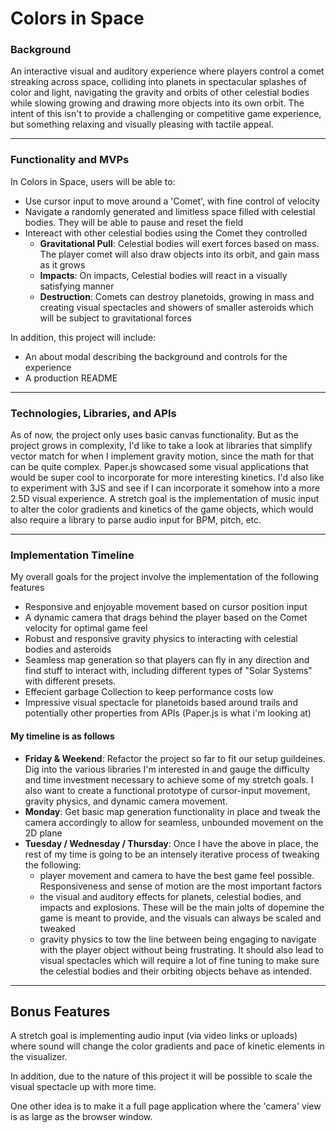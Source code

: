# Colors in Space 

### Background 
An interactive visual and auditory experience where players control a comet streaking across space, colliding into planets in spectacular splashes of color and light, navigating the gravity and orbits of other celestial bodies while slowing growing and drawing more objects into its own orbit. The intent of this isn't to provide a challenging or competitive game experience, but something relaxing and visually pleasing with tactile appeal. 

***

### Functionality and MVPs
In Colors in Space, users will be able to:
- Use cursor input to move around a 'Comet', with fine control of velocity
- Navigate a randomly generated and limitless space filled with celestial bodies. They will be able to pause and reset the field 
- Intereact with other celestial bodies using the Comet they controlled
    * **Gravitational Pull**: Celestial bodies will exert forces based on mass. The player comet will also draw objects into its orbit, and gain mass as it grows 
    * **Impacts**: On impacts, Celestial bodies will react in a visually satisfying manner
    * **Destruction**: Comets can destroy planetoids, growing in mass and creating visual spectacles and showers of smaller asteroids which will be subject to gravitational forces 

In addition, this project will include: 
- An about modal describing the background and controls for the experience
- A production README


***

### Technologies, Libraries, and APIs
As of now, the project only uses basic canvas functionality. But as the project grows in complexity, I'd like to take a look at libraries that simplify vector match for when I implement gravity motion, since the math for that can be quite complex. Paper.js showcased some visual applications that would be super cool to incorporate for more interesting kinetics. I'd also like to experiment with 3JS and see if I can incorporate it somehow into a more 2.5D visual experience. A stretch goal is the implementation of music input to alter the color gradients and kinetics of the game objects, which would also require a library to parse audio input for BPM, pitch, etc. 

***

### Implementation Timeline
My overall goals for the project involve the implementation of the following features
- Responsive and enjoyable movement based on cursor position input 
- A dynamic camera that drags behind the player based on the Comet velocity for optimal game feel
- Robust and responsive gravity physics to interacting with celestial bodies and asteroids 
- Seamless map generation so that players can fly in any direction and find stuff to interact with, including different types of "Solar Systems" with different presets. 
- Effecient garbage Collection to keep performance costs low 
- Impressive visual spectacle for planetoids based around trails and potentially other properties from APIs (Paper.js is what i'm looking at)

#### My timeline is as follows
- **Friday & Weekend**: Refactor the project so far to fit our setup guildeines. Dig into the various libraries I'm interested in and gauge the difficulty and time investment necessary to achieve some of my stretch goals. I also want to create a functional prototype of cursor-input movement, gravity physics, and dynamic camera movement. 
- **Monday**: Get basic map generation functionality in place and tweak the camera accordingly to allow for seamless, unbounded movement on the 2D plane
- **Tuesday / Wednesday / Thursday**: Once I have the above in place, the rest of my time is going to be an intensely iterative process of tweaking the following: 
   * player movement and camera to have the best game feel possible. Responsiveness and sense of motion are the most important factors 
   * the visual and auditory effects for planets, celestial bodies, and impacts and explosions. These will be the main jolts of dopemine the game is meant to provide, and the visuals can always be scaled and tweaked
   * gravity physics to tow the line between being engaging to navigate with the player object without being frustrating. It should also lead to visual spectacles which will require a lot of fine tuning to make sure the celestial bodies and their orbiting objects behave as intended. 

***

## Bonus Features
A stretch goal is implementing audio input (via video links or uploads) where sound will change the color gradients and pace of kinetic elements in the visualizer.

In addition, due to the nature of this project it will be possible to scale the visual spectacle up with more time.

One other idea is to make it a full page application where the 'camera' view is as large as the browser window.
